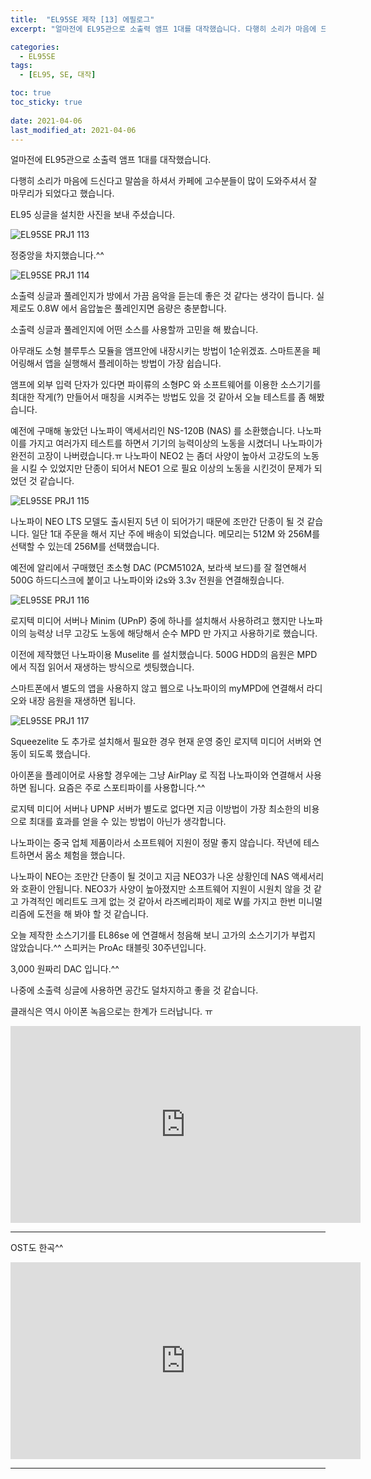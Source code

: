 ```yaml
---
title:  "EL95SE 제작 [13] 에필로그"
excerpt: "얼마전에 EL95관으로 소출력 앰프 1대를 대작했습니다. 다행히 소리가 마음에 드신다고 말씀을 하셔서 카페에 고수분들이 많이 도와주셔서 잘 마무리가 되었다고 했습니다."

categories:
  - EL95SE
tags:
  - [EL95, SE, 대작]

toc: true
toc_sticky: true
 
date: 2021-04-06
last_modified_at: 2021-04-06
---
```

얼마전에 EL95관으로 소출력 앰프 1대를 대작했습니다.  

다행히 소리가 마음에 드신다고 말씀을 하셔서 카페에 고수분들이 많이 도와주셔서 잘 마무리가 되었다고 했습니다.

EL95 싱글을 설치한 사진을 보내 주셨습니다.

![EL95SE PRJ1 113](/assets/images/EL95SE_PRJ1_113.jpg)

정중앙을 차지했습니다.^^ 

![EL95SE PRJ1 114](/assets/images/EL95SE_PRJ1_114.jpg)

소출력 싱글과 풀레인지가 방에서 가끔 음악을 듣는데 좋은 것 같다는 생각이 듭니다. 실제로도 0.8W 에서 음압높은 풀레인지면 음량은 충분합니다.

소출력 싱글과 풀레인지에 어떤 소스를 사용할까 고민을 해 봤습니다.

아무래도 소형 블루투스 모듈을 앰프안에 내장시키는 방법이 1순위겠죠. 스마트폰을 페어링해서 앱을 실행해서 플레이하는 방법이 가장 쉽습니다.

앰프에 외부 입력 단자가 있다면 파이류의 소형PC 와 소프트웨어를 이용한 소스기기를 최대한 작게(?) 만들어서 매칭을 시켜주는 방법도 있을 것 같아서 오늘 테스트를 좀 해봤습니다.

예전에 구매해 놓았던 나노파이 액세서리인 NS-120B (NAS) 를 소환했습니다. 나노파이를 가지고 여러가지 테스트를 하면서 기기의 능력이상의 노동을 시켰더니 나노파이가 완전히 고장이 나버렸습니다.ㅠ 나노파이 NEO2 는 좀더 사양이 높아서 고강도의 노동을 시킬 수 있었지만 단종이 되어서 NEO1 으로 필요 이상의 노동을 시킨것이 문제가 되었던 것 같습니다.

![EL95SE PRJ1 115](/assets/images/EL95SE_PRJ1_115.jpg)

나노파이 NEO LTS 모델도 출시된지 5년 이 되어가기 때문에 조만간 단종이 될 것 같습니다. 일단 1대 주문을 해서 지난 주에 배송이 되었습니다. 메모리는 512M 와 256M를 선택할 수 있는데 256M를 선택했습니다.​

예전에 알리에서 구매했던 초소형 DAC (PCM5102A, 보라색 보드)를 잘 절연해서 500G 하드디스크에 붙이고 나노파이와 i2s와 3.3v 전원을 연결해줬습니다.

![EL95SE PRJ1 116](/assets/images/EL95SE_PRJ1_116.jpg)

로지텍 미디어 서버나 Minim (UPnP) 중에 하나를 설치해서 사용하려고 했지만 나노파이의 능력상 너무 고강도 노동에 해당해서 순수 MPD 만 가지고 사용하기로 했습니다.

이전에 제작했던 나노파이용 Muselite 를 설치했습니다.  500G HDD의 음원은 MPD 에서 직접 읽어서 재생하는 방식으로 셋팅했습니다.

스마트폰에서 별도의 앱을 사용하지 않고 웹으로 나노파이의 myMPD에 연결해서 라디오와 내장 음원을 재생하면 됩니다.

![EL95SE PRJ1 117](/assets/images/EL95SE_PRJ1_117.png)

Squeezelite 도 추가로 설치해서 필요한 경우 현재 운영 중인 로지텍 미디어 서버와 연동이 되도록 했습니다.​

아이폰을 플레이어로 사용할 경우에는 그냥 AirPlay 로 직접 나노파이와 연결해서 사용하면 됩니다. 요즘은 주로 스포티파이를 사용합니다.^^

로지텍 미디어 서버나 UPNP 서버가 별도로 없다면 지금 이방법이 가장 최소한의 비용으로 최대를 효과를 얻을 수 있는 방법이 아닌가 생각합니다.

나노파이는 중국 업체 제품이라서 소프트웨어 지원이 정말 좋지 않습니다. 작년에 테스트하면서 몸소 체험을 했습니다.

나노파이 NEO는 조만간 단종이 될 것이고 지금 NEO3가 나온 상황인데 NAS 액세서리와 호환이 안됩니다. NEO3가 사양이 높아졌지만 소프트웨어 지원이 시원치 않을 것 같고 가격적인 메리트도 크게 없는 것 같아서 라즈베리파이 제로 W를 가지고 한번 미니멀리즘에 도전을 해 봐야 할 것 같습니다.

오늘 제작한 소스기기를 EL86se 에 연결해서 청음해 보니 고가의 소스기기가 부럽지 않았습니다.^^ 스피커는 ProAc 태블릿 30주년입니다. 

3,000 원짜리 DAC 입니다.^^

나중에 소출력 싱글에 사용하면 공간도 덜차지하고 좋을 것 같습니다.

클래식은 역시 아이폰 녹음으로는 한계가 드러납니다. ㅠ  

<iframe width="560" height="315" src="https://www.youtube.com/embed/ajcTDMlqTyI" frameborder="0" allowfullscreen></iframe>

---

OST도 한곡^^

<iframe width="560" height="315" src="https://www.youtube.com/embed/WEe1bCljXNM" frameborder="0" allowfullscreen></iframe>

---